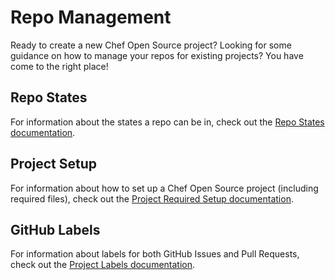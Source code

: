 # Repo Management

Ready to create a new Chef Open Source project? Looking for some guidance on how to manage your repos for existing projects? You have come to the right place!

## Repo States

For information about the states a repo can be in, check out the [Repo States documentation](repo-states.md).

## Project Setup

For information about how to set up a Chef Open Source project (including required files), check out the [Project Required Setup documentation](project-required-setup.md).

## GitHub Labels

For information about labels for both GitHub Issues and Pull Requests, check out the [Project Labels documentation](github-labels.md).